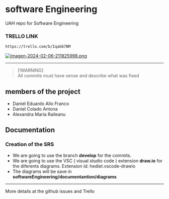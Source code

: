 # software Engineering
UAH repo for Software Engineering 
### TRELLO LINK
```
https://trello.com/b/IqaG67NM
```
[![imagen-2024-02-06-211825998.png](https://i.postimg.cc/Ls5WMtsb/imagen-2024-02-06-211825998.png)](https://postimg.cc/FftpyJ3y)
___

> [!WARNING]\
> All commits must have sense and describe what was fixed

## members of the project
- Daniel Eduardo Allo Franco
- Daniel Colado Antona
- Alexandra María Raileanu

## Documentation

### Creation of the SRS
- We are going to use the branch **develop** for the commits.
- We are going to use the VSC ( visual studio code ) extension **draw.io** for the diferents diagrams. Extension id: hediet.vscode-drawio
- The diagrams will be save in **softwareEngineering/documentantion/diagrams**
___
More details at the github issues and Trello

